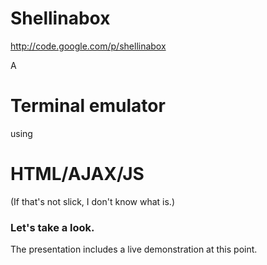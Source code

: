 # Shellinabox
http://code.google.com/p/shellinabox


A
# Terminal emulator
using
# HTML/AJAX/JS
(If that's not slick, I don't know what is.)


### Let's take a look.


The presentation includes a live demonstration at this point.
